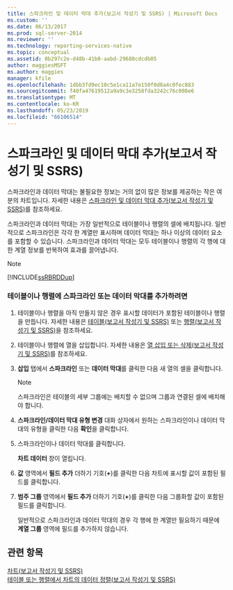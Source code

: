 ```yaml
---
title: 스파크라인 및 데이터 막대 추가(보고서 작성기 및 SSRS) | Microsoft Docs
ms.custom: ''
ms.date: 06/13/2017
ms.prod: sql-server-2014
ms.reviewer: ''
ms.technology: reporting-services-native
ms.topic: conceptual
ms.assetid: 0b297c2e-d48b-41b0-aabd-29680cdcdb05
author: maggiesMSFT
ms.author: maggies
manager: kfile
ms.openlocfilehash: 1dbb3fd9ec10c5e1ca11a7e150f0d8a4c0fec883
ms.sourcegitcommit: f40fa47619512a9a9c3e3258fda3242c76c008e6
ms.translationtype: MT
ms.contentlocale: ko-KR
ms.lasthandoff: 05/23/2019
ms.locfileid: "66106514"
---
```

# <a name="add-sparklines-and-data-bars-report-builder-and-ssrs"></a>스파크라인 및 데이터 막대 추가(보고서 작성기 및 SSRS)
  스파크라인과 데이터 막대는 불필요한 정보는 거의 없이 많은 정보를 제공하는 작은 여분의 차트입니다. 자세한 내용은 [스파크라인 및 데이터 막대 추가&#40;보고서 작성기 및 SSRS&#41;](sparklines-and-data-bars-report-builder-and-ssrs.md)를 참조하세요.  
  
 스파크라인과 데이터 막대는 가장 일반적으로 테이블이나 행렬의 셀에 배치됩니다. 일반적으로 스파크라인은 각각 한 계열만 표시하며 데이터 막대는 하나 이상의 데이터 요소를 포함할 수 있습니다. 스파크라인과 데이터 막대는 모두 테이블이나 행렬의 각 행에 대한 계열 정보를 반복하여 효과를 끌어냅니다.  
  
> [!NOTE]  
>  [!INCLUDE[ssRBRDDup](../../includes/ssrbrddup-md.md)]  
  
### <a name="to-add-a-sparkline-or-data-bar-to-a-table-or-matrix"></a>테이블이나 행렬에 스파크라인 또는 데이터 막대를 추가하려면  
  
1.  테이블이나 행렬을 아직 만들지 않은 경우 표시할 데이터가 포함된 테이블이나 행렬을 만듭니다. 자세한 내용은 [테이블&#40;보고서 작성기 및 SSRS&#41;](tables-report-builder-and-ssrs.md) 또는 [행렬&#40;보고서 작성기 및 SSRS&#41;](create-a-matrix-report-builder-and-ssrs.md)을 참조하세요.  
  
2.  테이블이나 행렬에 열을 삽입합니다. 자세한 내용은 [열 삽입 또는 삭제&#40;보고서 작성기 및 SSRS&#41;](insert-or-delete-a-column-report-builder-and-ssrs.md)를 참조하세요.  
  
3.  **삽입** 탭에서 **스파크라인** 또는 **데이터 막대**를 클릭한 다음 새 열의 셀을 클릭합니다.  
  
    > [!NOTE]  
    >  스파크라인은 테이블의 세부 그룹에는 배치할 수 없으며 그룹과 연결된 셀에 배치해야 합니다.  
  
4.  **스파크라인/데이터 막대 유형 변경** 대화 상자에서 원하는 스파크라인이나 데이터 막대의 유형을 클릭한 다음 **확인**을 클릭합니다.  
  
5.  스파크라인이나 데이터 막대를 클릭합니다.  
  
     **차트 데이터** 창이 열립니다.  
  
6.  **값** 영역에서 **필드 추가** 더하기 기호(**+**)를 클릭한 다음 차트에 표시할 값이 포함된 필드를 클릭합니다.  
  
7.  **범주 그룹** 영역에서 **필드 추가** 더하기 기호(**+**)를 클릭한 다음 그룹화할 값이 포함된 필드를 클릭합니다.  
  
     일반적으로 스파크라인과 데이터 막대의 경우 각 행에 한 계열만 필요하기 때문에 **계열 그룹** 영역에 필드를 추가하지 않습니다.  
  
## <a name="see-also"></a>관련 항목  
 [차트&#40;보고서 작성기 및 SSRS&#41;](charts-report-builder-and-ssrs.md)   
 [테이블 또는 행렬에서 차트의 데이터 정렬&#40;보고서 작성기 및 SSRS&#41;](align-the-data-in-a-chart-in-a-table-or-matrix-report-builder-and-ssrs.md)  
  
  
